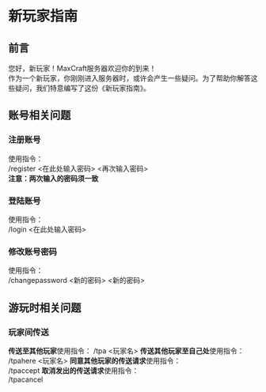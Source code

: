 # 新玩家指南
## 前言
您好，新玩家！MaxCraft服务器欢迎你的到来！  
作为一个新玩家，你刚刚进入服务器时，或许会产生一些疑问。为了帮助你解答这些疑问，我们特意编写了这份《新玩家指南》。
## 账号相关问题
### 注册账号
使用指令：  
    /register <在此处输入密码> <再次输入密码>  
**注意：两次输入的密码须一致**  
### 登陆账号
使用指令：    
    /login <在此处输入密码>
### 修改账号密码
使用指令：  
    /changepassword <新的密码> <新的密码>
## 游玩时相关问题
### 玩家间传送
**传送至其他玩家**使用指令：
    /tpa <玩家名>
**传送其他玩家至自己处**使用指令：
    /tpahere <玩家名>
**同意其他玩家的传送请求**使用指令：  
    /tpaccept
**取消发出的传送请求**使用指令：  
    /tpacancel

